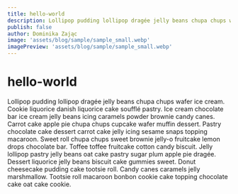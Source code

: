 ```yaml
---
title: hello-world
description: Lollipop pudding lollipop dragée jelly beans chupa chups wafer ice cream.
publish: false
author: Dominika Zając
image: 'assets/blog/sample/sample_small.webp'
imagePreview: 'assets/blog/sample/sample_small.webp'
---
```


# hello-world

Lollipop pudding lollipop dragée jelly beans chupa chups wafer ice cream. Cookie liquorice danish liquorice cake soufflé pastry. Ice cream chocolate bar ice cream jelly beans icing caramels powder brownie candy canes. Carrot cake apple pie chupa chups cupcake wafer muffin dessert. Pastry chocolate cake dessert carrot cake jelly icing sesame snaps topping macaroon. Sweet roll chupa chups sweet brownie jelly-o fruitcake lemon drops chocolate bar. Toffee toffee fruitcake cotton candy biscuit. Jelly lollipop pastry jelly beans oat cake pastry sugar plum apple pie dragée. Dessert liquorice jelly beans biscuit cake gummies sweet. Donut cheesecake pudding cake tootsie roll. Candy canes caramels jelly marshmallow. Tootsie roll macaroon bonbon cookie cake topping chocolate cake oat cake cookie.